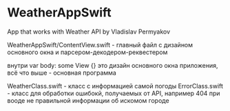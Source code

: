 # WeatherAppSwift
App that works with Weather API by Vladislav Permyakov

WeatherAppSwift/ContentView.swift - главный файл с дизайном основного окна и парсером-декодером-реквестером

внутри var body: some View {} это дизайн основного окна приложения, всё что выше - основная программа

WeatherClass.swift - класс с информацией самой погоды
ErrorClass.swift - класс для обработки ошибокй, получаемых от API, например 404 при вооде не правильной информации об искомом городе
